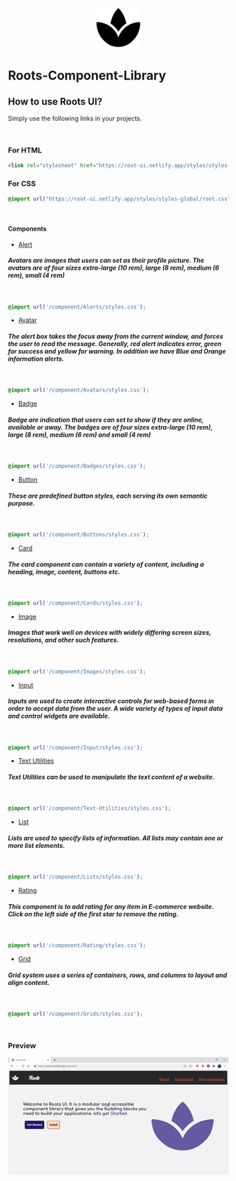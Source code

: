 <p align="center">
  <img src="images/spa-solid.png" width="100" height="100" alt="Logo"/>
</p>

# Roots-Component-Library

## How to use Roots UI?

Simply use the following links in your projects.

<br>

### For HTML

```html
<link rel="stylesheet" href="https://root-ui.netlify.app/styles/styles-global/root.css">
```

### For CSS

```css
@import url("https://root-ui.netlify.app/styles/styles-global/root.css")
```
<br>

#### Components

* [Alert](https://root-ui.netlify.app/component/alerts/) 

##### Avatars are images that users can set as their profile picture. The avatars are of four sizes extra-large (10 rem), large (8 rem), medium (6 rem), small (4 rem)

<br>

```css
@import url('/component/Alerts/styles.css');
```




* [Avatar](https://root-ui.netlify.app/component/avatars/)

##### The alert box takes the focus away from the current window, and forces the user to read the message. Generally, red alert indicates error, green for success and yellow for warning. In addition we have Blue and Orange information alerts.

<br>

```css
@import url('/component/Avatars/styles.css');
```




* [Badge](https://root-ui.netlify.app/component/badges/)

##### Badge are indication that users can set to show if they are online, available or away. The badges are of four sizes extra-large (10 rem), large (8 rem), medium (6 rem) and small (4 rem)

<br>

```css
@import url('/component/Badges/styles.css');
```



* [Button](https://root-ui.netlify.app/component/buttons/)

##### These are predefined button styles, each serving its own semantic purpose.

<br>

```css
@import url('/component/Buttons/styles.css');
```

* [Card](https://root-ui.netlify.app/component/cards/)

##### The card component can contain a variety of content, including a heading, image, content, buttons etc.

<br>

```css
@import url('/component/Cards/styles.css');
```

* [Image](https://root-ui.netlify.app/component/images/)

##### Images that work well on devices with widely differing screen sizes, resolutions, and other such features.

<br>

```css
@import url('/component/Images/styles.css');
```

* [Input](https://root-ui.netlify.app/component/input/)

##### Inputs are used to create interactive controls for web-based forms in order to accept data from the user. A wide variety of types of input data and control widgets are available.

<br>

```css
@import url('/component/Input/styles.css');
```

* [Text Utilities](https://root-ui.netlify.app/component/text-utilities/)

##### Text Utilities can be used to manipulate the text content of a website.

<br>

```css
@import url('/component/Text-Utilities/styles.css');
```

* [List](https://root-ui.netlify.app/component/lists/)

##### Lists are used to specify lists of information. All lists may contain one or more list elements.

<br>

```css
@import url('/component/Lists/styles.css');
```

* [Rating](https://root-ui.netlify.app/component/rating/)

##### This component is to add rating for any item in E-commerce website. Click on the left side of the first star to remove the rating.

<br>

```css
@import url('/component/Rating/styles.css');
```

* [Grid](https://root-ui.netlify.app/component/grids/)

##### Grid system uses a series of containers, rows, and columns to layout and align content.

<br>

```css
@import url('/component/Grids/styles.css');
```

<br>


### Preview

![alt text](/images/gif.gif)


